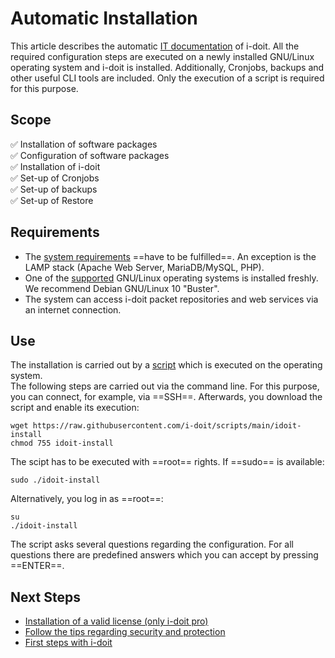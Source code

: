 # Automatic Installation

This article describes the automatic [IT documentation](../glossary.md) of i-doit. All the required configuration steps are executed on a newly installed GNU/Linux operating system and i-doit is installed. Additionally, Cronjobs, backups and other useful CLI tools are included. Only the execution of a script is required for this purpose.

## Scope

:white_check_mark: Installation of software packages <br>
:white_check_mark: Configuration of software packages<br>
:white_check_mark: Installation of i-doit<br>
:white_check_mark: Set-up of Cronjobs<br>
:white_check_mark: Set-up of backups<br>
:white_check_mark: Set-up of Restore

## Requirements

- The [system requirements](system-requirements.md) ==have to be fulfilled==. An exception is the LAMP stack (Apache Web Server, MariaDB/MySQL, PHP).
- One of the [supported](system-requirements.md) GNU/Linux operating systems is installed freshly. We recommend Debian GNU/Linux 10 "Buster".
- The system can access i-doit packet repositories and web services via an internet connection.

## Use

The installation is carried out by a [script](https://github.com/bheisig/i-doit-scripts#install-i-doit-on-a-gnulinux-operating-system) which is executed on the operating system.<br>
The following steps are carried out via the command line. For this purpose, you can connect, for example, via ==SSH==. Afterwards, you download the script and enable its execution:

```shell
wget https://raw.githubusercontent.com/i-doit/scripts/main/idoit-install
chmod 755 idoit-install
```

The scipt has to be executed with ==root== rights. If ==sudo==  is available:

```shell
sudo ./idoit-install
```

Alternatively, you log in as ==root==:

```shell
su
./idoit-install
```

The script asks several questions regarding the configuration. For all questions there are predefined answers which you can accept by pressing ==ENTER==.

## Next Steps

- [Installation of a valid license (only i-doit pro)](../maintenance-and-operation/activate-license.md)
- [Follow the tips regarding security and protection](../maintenance-and-operation/security-and-protection.md)
- [First steps with i-doit](../basics/index.md)
